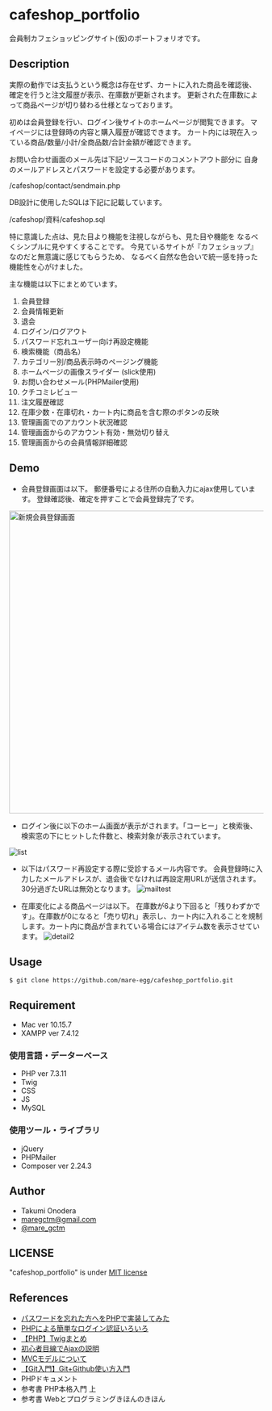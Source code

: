  cafeshop_portfolio
====================
会員制カフェショッピングサイト(仮)のポートフォリオです。

## Description
実際の動作では支払うという概念は存在せず、カートに入れた商品を確認後、
確定を行うと注文履歴が表示、在庫数が更新されます。
更新された在庫数によって商品ページが切り替わる仕様となっております。

初めは会員登録を行い、ログイン後サイトのホームページが閲覧できます。
マイページには登録時の内容と購入履歴が確認できます。
カート内には現在入っている商品/数量/小計/全商品数/合計金額が確認できます。

お問い合わせ画面のメール先は下記ソースコードのコメントアウト部分に
自身のメールアドレスとパスワードを設定する必要があります。

/cafeshop/contact/sendmain.php

DB設計に使用したSQLは下記に記載しています。

/cafeshop/資料/cafeshop.sql

特に意識した点は、見た目より機能を注視しながらも、見た目や機能を
なるべくシンプルに見やすくすることです。
今見ているサイトが『カフェショップ』なのだと無意識に感じてもらうため、
なるべく自然な色合いで統一感を持った機能性を心がけました。


主な機能は以下にまとめています。
1. 会員登録
2. 会員情報更新
3. 退会
4. ログイン/ログアウト
5. パスワード忘れユーザー向け再設定機能
6. 検索機能（商品名）
7. カテゴリー別/商品表示時のページング機能
8. ホームページの画像スライダー (slick使用)
9. お問い合わせメール(PHPMailer使用)
10. クチコミレビュー
11. 注文履歴確認
12. 在庫少数・在庫切れ・カート内に商品を含む際のボタンの反映
13. 管理画面でのアカウント状況確認
14. 管理画面からのアカウント有効・無効切り替え
15. 管理画面からの会員情報詳細確認

## Demo
- 会員登録画面は以下。
郵便番号による住所の自動入力にajax使用しています。
登録確認後、確定を押すことで会員登録完了です。

<img width="600" alt="新規会員登録画面" src="https://user-images.githubusercontent.com/79457633/109071244-cd39f900-7736-11eb-89aa-6b3d82c0db49.png">

- ログイン後に以下のホーム画面が表示がされます。「コーヒー」と検索後、検索窓の下にヒットした件数と、検索対象が表示されています。

![list](https://user-images.githubusercontent.com/79457633/109137153-3bfd6d80-779c-11eb-8390-7ed4b8b688ae.gif)

- 以下はパスワード再設定する際に受診するメール内容です。
会員登録時に入力したメールアドレスが、退会後でなければ再設定用URLが送信されます。30分過ぎたURLは無効となります。
![mailtest](https://user-images.githubusercontent.com/79457633/109137235-4fa8d400-779c-11eb-9dbc-59feda248665.gif)

- 在庫変化による商品ページは以下。
在庫数が6より下回ると「残りわずかです」。在庫数が0になると「売り切れ」表示し、カート内に入れることを規制します。カート内に商品が含まれている場合にはアイテム数を表示させています。
![detail2](https://user-images.githubusercontent.com/79457633/109148920-36a71f80-77aa-11eb-854d-3d293747b1c0.gif)


## Usage

```
$ git clone https://github.com/mare-egg/cafeshop_portfolio.git
```

## Requirement
- Mac ver 10.15.7
- XAMPP ver 7.4.12

### 使用言語・データーベース
- PHP ver 7.3.11
- Twig
- CSS
- JS
- MySQL

### 使用ツール・ライブラリ
- jQuery
- PHPMailer
- Composer ver 2.24.3

## Author

- Takumi Onodera
- maregctm@gmail.com
- [@mare_gctm](https://twitter.com/mare_gctm)

## LICENSE

"cafeshop_portfolio" is under [MIT license](https://en.wikipedia.org/wiki/MIT_License)

## References

- [パスワードを忘れた方へをPHPで実装してみた](https://qiita.com/o-mitsuki/items/728b46a997fe8704a978 "Qiita")
- [PHPによる簡単なログイン認証いろいろ](https://qiita.com/mpyw/items/bb8305ba196f5105be15 "Qiita")
- [【PHP】Twigまとめ](https://qiita.com/assa/items/4fef2f3abd95248ed626 "Qiita")
- [初心者目線でAjaxの説明](https://qiita.com/hisamura333/items/e3ea6ae549eb09b7efb9 "Qiita")
- [MVCモデルについて](https://qiita.com/s_emoto/items/975cc38a3e0de462966a "Qiita")
- [【Git入門】Git+Github使い方入門](https://www.youtube.com/embed/LDOR5HfI_sQ "Youtube")
- PHPドキュメント
- 参考書  PHP本格入門 上
- 参考書  Webとプログラミングきほんのきほん